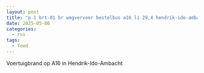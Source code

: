 ```yaml
---
layout: post
title: "p 1 brt-01 br wegvervoer bestelbus a16 li 29,4 hendrik-ido-ambacht 186332"
date: 2025-05-06
categories: 
  - rss
tags: 
  - feed
---
```


Voertuigbrand op A16 in Hendrik-Ido-Ambacht
